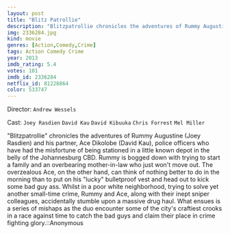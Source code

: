 ```yaml
---
layout: post
title: "Blitz Patrollie"
description: "Blitzpatrollie chronicles the adventures of Rummy Augustine (Joey Rasdien) and his partner, Ace Dikolobe (David Kau), police officers who have had the misfortune of being stationed in a little known depot in the belly of the Johannesburg CBD. Rummy is bogged down with trying to start a family and an overbearing mother-in-law who just won't move out. The overzealous Ace, on the other hand, can think of nothing better .."
img: 2336284.jpg
kind: movie
genres: [Action,Comedy,Crime]
tags: Action Comedy Crime 
year: 2013
imdb_rating: 5.4
votes: 101
imdb_id: 2336284
netflix_id: 81228864
color: 533747
---
```

Director: `Andrew Wessels`  

Cast: `Joey Rasdien` `David Kau` `David Kibuuka` `Chris Forrest` `Mel Miller` 

"Blitzpatrollie" chronicles the adventures of Rummy Augustine (Joey Rasdien) and his partner, Ace Dikolobe (David Kau), police officers who have had the misfortune of being stationed in a little known depot in the belly of the Johannesburg CBD. Rummy is bogged down with trying to start a family and an overbearing mother-in-law who just won't move out. The overzealous Ace, on the other hand, can think of nothing better to do in the morning than to put on his "lucky" bulletproof vest and head out to kick some bad guy ass. Whilst in a poor white neighborhood, trying to solve yet another small-time crime, Rummy and Ace, along with their inept sniper colleagues, accidentally stumble upon a massive drug haul. What ensues is a series of mishaps as the duo encounter some of the city's craftiest crooks in a race against time to catch the bad guys and claim their place in crime fighting glory.::Anonymous